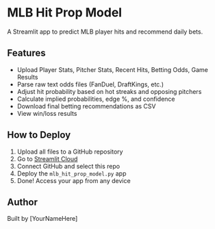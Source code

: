 # MLB Hit Prop Model

A Streamlit app to predict MLB player hits and recommend daily bets.

## Features
- Upload Player Stats, Pitcher Stats, Recent Hits, Betting Odds, Game Results
- Parse raw text odds files (FanDuel, DraftKings, etc.)
- Adjust hit probability based on hot streaks and opposing pitchers
- Calculate implied probabilities, edge %, and confidence
- Download final betting recommendations as CSV
- View win/loss results

## How to Deploy
1. Upload all files to a GitHub repository
2. Go to [Streamlit Cloud](https://streamlit.io/cloud)
3. Connect GitHub and select this repo
4. Deploy the `mlb_hit_prop_model.py` app
5. Done! Access your app from any device

## Author
Built by [YourNameHere]
